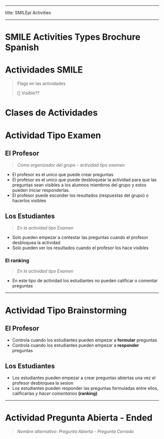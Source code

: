-------------------
title: SMILEpi Activities

-------------------


# SMILE Activities Types Brochure Spanish

# Actividades SMILE

> Flags en las actividades
>
> [] Visible??

# Clases de Actividades

# Actividad Tipo Examen

## El Profesor
> *Como organizador del grupo - actividad tipo examen*

- El profesor es el unico que puede crear preguntas
- El profesor es el unico que puede desbloquear la actividad para que las preguntas sean visibles a los alumnos miembros del grupo y estos pueden iniciar responderlas.
- El profesor puede esconder los resultados (respuestas del grupo) o hacerlos visibles

## Los Estudiantes
> *En la actividad tipo Examen*

- Solo pueden empezar a contestar las preguntas cuando el profesor desbloquea la actividad
- Solo pueden ver los resultados cuando el profesor los hace visibles

### El ranking
> *En la actividad tipo Examen*

- En este tipo de actividad los estudiantes no pueden calificar o comentar preguntas

----------------------


# Actividad Tipo Brainstorming

## El Profesor

- Controla cuando los estudiantes pueden empezar a **formular** preguntas
- Controla cuando los estudiantes pueden empezar a **responder** preguntas

<!-- 

Picture: Incluir bloqueador / desbloqueador sesiones

 -->


## Los Estudiantes

- Los estudiantes pueden empezar a crear preguntas abiertas una vez el profesor desbloquea la sesion
- Los estudiantes pueden responder las preguntas formuladas entre ellos, calificarlas *y hacer comentarios* **(ranking)**

-------------------

# Actividad Pregunta Abierta - Ended
> *Nombre alternativo: Pregunta Abierta - Pregunta Cerrada*
